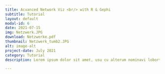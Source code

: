 ```yaml
---
title: Acvanced Network Viz <br/> with R & Gephi
subtitle: Tutorial
layout: default
modal-id: 6
date: 2021-07-15
img: Netzwerk.JPG
download: Netzwerke.pdf
thumbnail: Netzwerk_tumb2.JPG
alt: image-alt
project-date: July 2021
category: Tutorial
description: Lorem ipsum dolor sit amet, usu cu alterum nominavi lobortis. At duo novum diceret. Tantas apeirian vix et, usu sanctus postulant inciderint ut, populo diceret necessitatibus in vim. Cu eum dicam feugiat noluisse.

---
```

